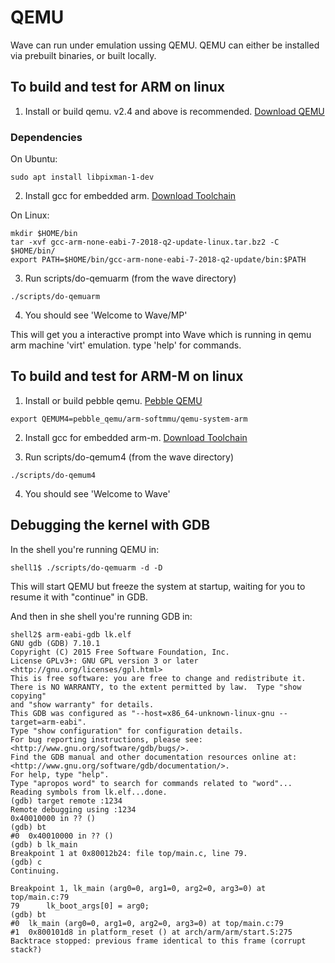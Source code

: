 # QEMU

Wave can run under emulation ussing QEMU. QEMU can either be installed via
prebuilt binaries, or built locally.

## To build and test for ARM on linux

1. Install or build qemu. v2.4 and above is recommended.
[Download QEMU](https://www.qemu.org/download/#source)

### Dependencies

On Ubuntu:

```
sudo apt install libpixman-1-dev
```

2. Install gcc for embedded arm.
[Download Toolchain](https://developer.arm.com/open-source/gnu-toolchain/gnu-rm/downloads)

On Linux:

```
mkdir $HOME/bin
tar -xvf gcc-arm-none-eabi-7-2018-q2-update-linux.tar.bz2 -C $HOME/bin/
export PATH=$HOME/bin/gcc-arm-none-eabi-7-2018-q2-update/bin:$PATH
```

3. Run scripts/do-qemuarm  (from the wave directory)

```
./scripts/do-qemuarm
```

4. You should see 'Welcome to Wave/MP'

This will get you a interactive prompt into Wave which is running in qemu
arm machine 'virt' emulation. type 'help' for commands.

## To build and test for ARM-M on linux

1. Install or build pebble qemu.
[Pebble QEMU](https://github.com/wave-mirror/pebble_qemu)

```
export QEMUM4=pebble_qemu/arm-softmmu/qemu-system-arm
```

2. Install gcc for embedded arm-m.
[Download Toolchain](https://developer.arm.com/open-source/gnu-toolchain/gnu-rm/downloads)

3. Run scripts/do-qemum4  (from the wave directory)

```
./scripts/do-qemum4
```

4. You should see 'Welcome to Wave'

## Debugging the kernel with GDB

In the shell you're running QEMU in:

```
shell1$ ./scripts/do-qemuarm -d -D
```

This will start QEMU but freeze the system at startup,
waiting for you to resume it with "continue" in GDB.

And then in she shell you're running GDB in:

```
shell2$ arm-eabi-gdb lk.elf
GNU gdb (GDB) 7.10.1
Copyright (C) 2015 Free Software Foundation, Inc.
License GPLv3+: GNU GPL version 3 or later <http://gnu.org/licenses/gpl.html>
This is free software: you are free to change and redistribute it.
There is NO WARRANTY, to the extent permitted by law.  Type "show copying"
and "show warranty" for details.
This GDB was configured as "--host=x86_64-unknown-linux-gnu --target=arm-eabi".
Type "show configuration" for configuration details.
For bug reporting instructions, please see:
<http://www.gnu.org/software/gdb/bugs/>.
Find the GDB manual and other documentation resources online at:
<http://www.gnu.org/software/gdb/documentation/>.
For help, type "help".
Type "apropos word" to search for commands related to "word"...
Reading symbols from lk.elf...done.
(gdb) target remote :1234
Remote debugging using :1234
0x40010000 in ?? ()
(gdb) bt
#0  0x40010000 in ?? ()
(gdb) b lk_main
Breakpoint 1 at 0x80012b24: file top/main.c, line 79.
(gdb) c
Continuing.

Breakpoint 1, lk_main (arg0=0, arg1=0, arg2=0, arg3=0) at top/main.c:79
79	    lk_boot_args[0] = arg0;
(gdb) bt
#0  lk_main (arg0=0, arg1=0, arg2=0, arg3=0) at top/main.c:79
#1  0x800101d8 in platform_reset () at arch/arm/arm/start.S:275
Backtrace stopped: previous frame identical to this frame (corrupt stack?)
```
